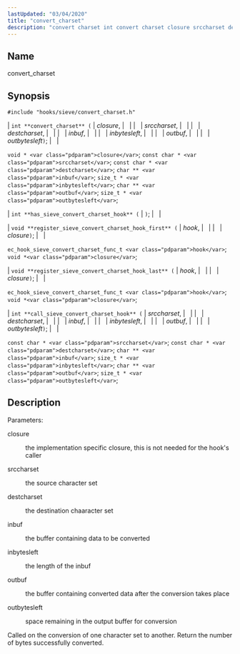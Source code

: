 ```yaml
---
lastUpdated: "03/04/2020"
title: "convert_charset"
description: "convert charset int convert charset closure srccharset destcharset inbuf inbytesleft outbuf outbytesleft void closure const char srccharset const char destcharset char inbuf size t inbytesleft char outbuf size t outbytesleft int has sieve convert charset hook void register sieve convert charset hook first hook closure ec hook sieve convert charset..."
---
```


<a name="hooks.sieve.convert_charset"></a> 
## Name

convert_charset

## Synopsis

`#include "hooks/sieve/convert_charset.h"`

| `int **convert_charset** (` | <var class="pdparam">closure</var>, |   |
|   | <var class="pdparam">srccharset</var>, |   |
|   | <var class="pdparam">destcharset</var>, |   |
|   | <var class="pdparam">inbuf</var>, |   |
|   | <var class="pdparam">inbytesleft</var>, |   |
|   | <var class="pdparam">outbuf</var>, |   |
|   | <var class="pdparam">outbytesleft</var>`)`; |   |

`void * <var class="pdparam">closure</var>`;
`const char * <var class="pdparam">srccharset</var>`;
`const char * <var class="pdparam">destcharset</var>`;
`char ** <var class="pdparam">inbuf</var>`;
`size_t * <var class="pdparam">inbytesleft</var>`;
`char ** <var class="pdparam">outbuf</var>`;
`size_t * <var class="pdparam">outbytesleft</var>`;

| `int **has_sieve_convert_charset_hook** (` | `)`; |   |

| `void **register_sieve_convert_charset_hook_first** (` | <var class="pdparam">hook</var>, |   |
|   | <var class="pdparam">closure</var>`)`; |   |

`ec_hook_sieve_convert_charset_func_t <var class="pdparam">hook</var>`;
`void *<var class="pdparam">closure</var>`;

| `void **register_sieve_convert_charset_hook_last** (` | <var class="pdparam">hook</var>, |   |
|   | <var class="pdparam">closure</var>`)`; |   |

`ec_hook_sieve_convert_charset_func_t <var class="pdparam">hook</var>`;
`void *<var class="pdparam">closure</var>`;

| `int **call_sieve_convert_charset_hook** (` | <var class="pdparam">srccharset</var>, |   |
|   | <var class="pdparam">destcharset</var>, |   |
|   | <var class="pdparam">inbuf</var>, |   |
|   | <var class="pdparam">inbytesleft</var>, |   |
|   | <var class="pdparam">outbuf</var>, |   |
|   | <var class="pdparam">outbytesleft</var>`)`; |   |

`const char * <var class="pdparam">srccharset</var>`;
`const char * <var class="pdparam">destcharset</var>`;
`char ** <var class="pdparam">inbuf</var>`;
`size_t * <var class="pdparam">inbytesleft</var>`;
`char ** <var class="pdparam">outbuf</var>`;
`size_t * <var class="pdparam">outbytesleft</var>`;<a name="idp37967216"></a> 
## Description

Parameters:

<dl class="variablelist">

<dt>closure</dt>

<dd>

the implementation specific closure, this is not needed for the hook's caller

</dd>

<dt>srccharset</dt>

<dd>

the source character set

</dd>

<dt>destcharset</dt>

<dd>

the destination chaaracter set

</dd>

<dt>inbuf</dt>

<dd>

the buffer containing data to be converted

</dd>

<dt>inbytesleft</dt>

<dd>

the length of the inbuf

</dd>

<dt>outbuf</dt>

<dd>

the buffer containing converted data after the conversion takes place

</dd>

<dt>outbytesleft</dt>

<dd>

space remaining in the output buffer for conversion

</dd>

</dl>

Called on the conversion of one character set to another. Return the number of bytes successfully converted.